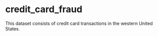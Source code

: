 # credit_card_fraud
This dataset consists of credit card transactions in the western United States.
